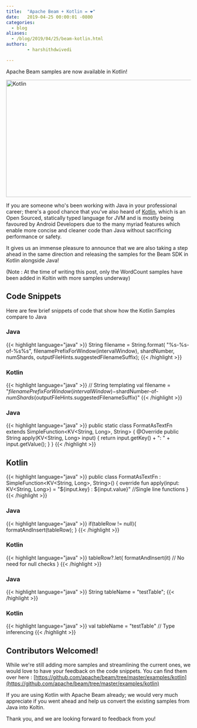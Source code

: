 ```yaml
---
title:  "Apache Beam + Kotlin = ❤️"
date:   2019-04-25 00:00:01 -0800
categories:
  - blog
aliases:
  - /blog/2019/04/25/beam-kotlin.html
authors:
        - harshithdwivedi

---
```

<!--
Licensed under the Apache License, Version 2.0 (the "License");
you may not use this file except in compliance with the License.
You may obtain a copy of the License at

http://www.apache.org/licenses/LICENSE-2.0

Unless required by applicable law or agreed to in writing, software
distributed under the License is distributed on an "AS IS" BASIS,
WITHOUT WARRANTIES OR CONDITIONS OF ANY KIND, either express or implied.
See the License for the specific language governing permissions and
limitations under the License.
-->


Apache Beam samples are now available in Kotlin!

<!--more-->

<img src="/images/blog/kotlin.png" alt="Kotlin" height="320" width="800" >

If you are someone who's been working with Java in your professional career; there's a good chance that you've also heard of [Kotlin](https://kotlinlang.org/), which is an Open Sourced, statically typed language for JVM and is mostly being favoured by Android Developers due to the many myriad features which enable more concise and cleaner code than Java without sacrificing performance or safety.

It gives us an immense pleasure to announce that we are also taking a step ahead in the same direction and releasing the samples for the Beam SDK in Kotlin alongside Java!

 (Note : At the time of writing this post, only the WordCount samples have been added in Koltin with more samples underway)


## Code Snippets
Here are few brief snippets of code that show how the Kotlin Samples compare to Java

### Java

{{< highlight language="java" >}}
 String filename = String.format(
                    "%s-%s-of-%s%s",
                    filenamePrefixForWindow(intervalWindow),
                    shardNumber,
                    numShards,
                    outputFileHints.suggestedFilenameSuffix);
{{< /highlight >}}

### Kotlin

{{< highlight language="java" >}}
 // String templating
 val filename = "$filenamePrefixForWindow(intervalWindow)-$shardNumber-of-$numShards${outputFileHints.suggestedFilenameSuffix)"
{{< /highlight >}}

### Java

{{< highlight language="java" >}}
public static class FormatAsTextFn extends SimpleFunction<KV<String, Long>, String> {
    @Override
    public String apply(KV<String, Long> input) {
        return input.getKey() + ": " + input.getValue();
    }
}
{{< /highlight >}}

## Kotlin

{{< highlight language="java" >}}
public class FormatAsTextFn : SimpleFunction<KV<String, Long>, String>() {
    override fun apply(input: KV<String, Long>) = "${input.key} : ${input.value}"  //Single line functions
}
{{< /highlight >}}

### Java

{{< highlight language="java" >}}
if(tableRow != null){
    formatAndInsert(tableRow);
}
{{< /highlight >}}

### Kotlin

{{< highlight language="java" >}}
tableRow?.let{
    formatAndInsert(it)  // No need for null checks
}
{{< /highlight >}}

### Java

{{< highlight language="java" >}}
String tableName = "testTable";
{{< /highlight >}}

### Kotlin

{{< highlight language="java" >}}
val tableName = "testTable"  // Type inferencing
{{< /highlight >}}

## Contributors Welcomed!

While we're still adding more samples and streamlining the current ones, we would love to have your feedback on the code snippets.
You can find them over here : [https://github.com/apache/beam/tree/master/examples/kotlin](https://github.com/apache/beam/tree/master/examples/kotlin)

If you are using Kotlin with Apache Beam already; we would very much appreciate if you went ahead and help us convert the existing samples from Java into Koltin.

Thank you, and we are looking forward to feedback from you!
